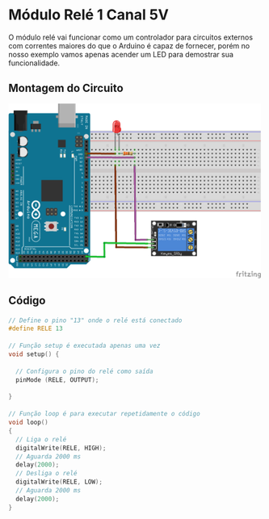 # Módulo Relé 1 Canal 5V

O módulo relé vai funcionar como um controlador para circuitos externos com correntes maiores do que o Arduino é capaz de fornecer, porém no nosso exemplo vamos apenas acender um LED para demostrar sua funcionalidade.

## Montagem do Circuito

<img src = "rele.png" alt = "Circuito rele" width = "500" />

## Código

```C
// Define o pino "13" onde o relé está conectado
#define RELE 13

// Função setup é executada apenas uma vez
void setup() {

  // Configura o pino do relé como saída
  pinMode (RELE, OUTPUT);

}

// Função loop é para executar repetidamente o código
void loop()
{
  // Liga o relé
  digitalWrite(RELE, HIGH);
  // Aguarda 2000 ms
  delay(2000);
  // Desliga o relé
  digitalWrite(RELE, LOW);
  // Aguarda 2000 ms
  delay(2000);
}
```
